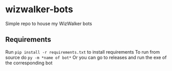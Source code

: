 # wizwalker-bots
Simple repo to house my WizWalker bots

## Requirements
Run `pip install -r requirements.txt` to install requirements 
To run from source do `py -m *name of bot*` 
Or you can go to releases and run the exe of the corresponding bot

